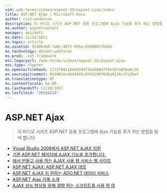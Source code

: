 ```yaml
---
uid: web-forms/videos/aspnet-35/aspnet-ajax/index
title: ASP.NET Ajax | Microsoft Docs
author: rick-anderson
description: 이 비디오 시리즈 ASP.NET 응용 프로그램에 Ajax 기능을 추가 하는 방법을 탐색 합니다.
ms.author: aspnetcontent
manager: wpickett
ms.date: 11/14/2011
ms.topic: article
ms.assetid: 93486ab8-7a8c-4075-935a-83900817b3db
ms.technology: dotnet-webforms
ms.prod: .net-framework
msc.legacyurl: /web-forms/videos/aspnet-35/aspnet-ajax
msc.type: chapter
ms.openlocfilehash: 1731f8611bbd3593f3add89d7765c07a0fbe6c2b
ms.sourcegitcommit: 9a9483aceb34591c97451997036a9120c3fe2baf
ms.translationtype: HT
ms.contentlocale: ko-KR
ms.lasthandoff: 11/10/2017
ms.locfileid: "26520232"
---
```

<a name="aspnet-ajax"></a>ASP.NET Ajax
====================
> 이 비디오 시리즈 ASP.NET 응용 프로그램에 Ajax 기능을 추가 하는 방법을 탐색 합니다.


- [Visual Studio 2008에서 ASP.NET AJAX 지원](aspnet-ajax-support-in-visual-studio-2008.md)
- [기존 ASP.NET 페이지에 AJAX 기능을 추가합니다.](adding-ajax-functionality-to-an-existing-aspnet-page.md)
- [에서 만들고 사용 하는 AJAX 사용 웹 서비스 웹 사이트](creating-and-using-an-ajax-enabled-web-service-in-a-web-site.md)
- [ASP.NET AJAX: ASP.NET AJAX 데모](aspnet-ajax-a-demonstration-of-aspnet-ajax.md)
- [ASP.NET AJAX 지 원하는 ADO.NET 데이터 서비스](adonet-data-services-with-aspnet-ajax-support.md)
- [ASP.NET Ajax 기록 소개](introduction-to-aspnet-ajax-history.md)
- [AJAX 성능 향상을 위해 결합 하는 스크립트를 사용 하 여](using-script-combining-to-improve-ajax-performance.md)
